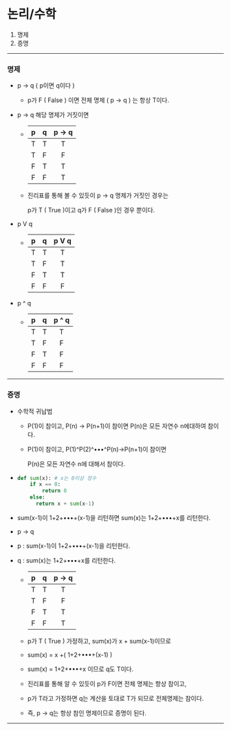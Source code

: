 # 논리/수학

1. 명제
2. 증명

  

---

### 명제

- p -> q ( p이면 q이다 )

  - p가 F ( False ) 이면  전체 명제  ( p -> q ) 는 항상 T이다.


  

- p -> q 해당 명제가 거짓이면

  - |  p   |  q   | p -> q |
    | :--: | :--: | :----: |
    |  T   |  T   |   T    |
    |  T   |  F   |   F    |
    |  F   |  T   |   T    |
    |  F   |  F   |   T    |

  - 진리표를 통해 볼 수 있듯이 p -> q 명제가 거짓인 경우는

     p가 T ( True )이고 q가 F ( False )인 경우 뿐이다.


  

- p V q

  - |  p   |  q   | p V q |
    | :--: | :--: | :---: |
    |  T   |  T   |   T   |
    |  T   |  F   |   T   |
    |  F   |  T   |   T   |
    |  F   |  F   |   F   |

  

- p ^ q

  - |  p   |  q   | p ^ q |
    | :--: | :--: | :---: |
    |  T   |  T   |   T   |
    |  T   |  F   |   F   |
    |  F   |  T   |   F   |
    |  F   |  F   |   F   |

  

---

### 증명

- 수학적 귀납법

  - P(1)이 참이고, P(n) -> P(n+1)이 참이면 P(n)은 모든 자연수 n에대하여 참이다.

  - P(1)이 참이고, P(1)^P(2)^•••^P(n)->P(n+1)이 참이면

    P(n)은 모든 자연수 n에 대해서 참이다.

  

- ```python
  def sum(x): # x는 0이상 정수
      if x == 0:
          return 0
      else:
      	return x + sum(x-1)
  ```

  

- sum(x-1)이 1+2+•••+(x-1)을 리턴하면 sum(x)는 1+2+•••+x를 리턴한다.

- p -> q

- p : sum(x-1)이 1+2+•••+(x-1)을 리턴한다.

- q : sum(x)는 1+2+•••+x를 리턴한다.

  - |  p   |  q   | p -> q |
    | :--: | :--: | :----: |
    |  T   |  T   |   T    |
    |  T   |  F   |   F    |
    |  F   |  T   |   T    |
    |  F   |  F   |   T    |

  - p가 T ( True ) 가정하고, sum(x)가 x + sum(x-1)이므로

  - sum(x) = x +( 1+2+•••+(x-1) )

  - sum(x) = 1+2+•••+x 이므로 q도 T이다.

  - 진리표를 통해 알 수 있듯이 p가 F이면 전체 명제는 항상 참이고,

  - p가 T라고 가정하면 q는 계산을 토대로 T가 되므로 전체명제는 참이다.

  - 즉, p -> q는 항상 참인 명제이므로 증명이 된다.

  

---

